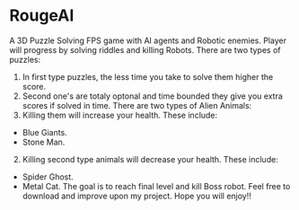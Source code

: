 # RougeAI
A 3D Puzzle Solving FPS game with AI agents and Robotic enemies.
Player will progress by solving riddles and killing Robots.
There are two types of puzzles:
1. In first type puzzles, the less time you take to solve them higher the score.
2. Second one's are totaly optonal and time bounded they give you extra scores if solved in time.
There are two types of Alien Animals:
1. Killing them will increase your health. These include:
* Blue Giants.
* Stone Man.
2. Killing second type animals will decrease your health. These include:
* Spider Ghost.
* Metal Cat.
The goal is to reach final level and kill Boss robot.
Feel free to download and improve upon my project. Hope you will enjoy!! 


